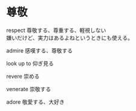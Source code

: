 # 尊敬

respect 尊敬する、尊重する、軽視しない  
嫌いだけど、実力はあるよねというときにも使える。

admire 感嘆する、尊敬する

look up to 仰ぎ見る

revere 崇める

venerate 崇敬する

adore 敬愛する、大好き
